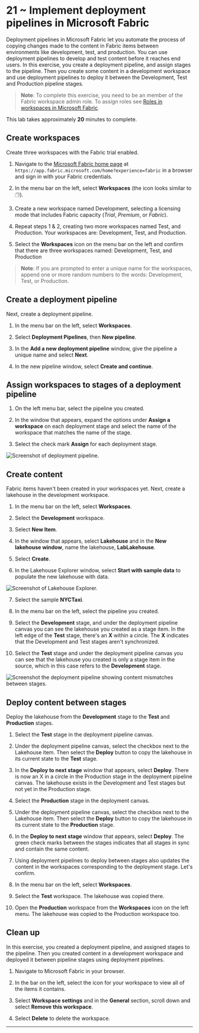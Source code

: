 # 21 ~ Implement deployment pipelines in Microsoft Fabric

Deployment pipelines in Microsoft Fabric let you automate the process of copying   changes made to the content in Fabric items between environments like development, test, and production. You can use deployment pipelines to develop and test content before it reaches end users. In this exercise, you create a deployment pipeline, and assign stages to the pipeline. Then you create some content in a development workspace and use deployment pipelines to deploy it between the Development, Test and Production pipeline stages.

> **Note**: To complete this exercise, you need to be an member of the Fabric workspace admin role. To assign roles see [Roles in workspaces in Microsoft Fabric](https://learn.microsoft.com/en-us/fabric/get-started/roles-workspaces).

This lab takes approximately **20** minutes to complete.

## Create workspaces

Create three workspaces with the Fabric trial enabled.

1. Navigate to the [Microsoft Fabric home page](https://app.fabric.microsoft.com/home?experience=fabric) at `https://app.fabric.microsoft.com/home?experience=fabric` in a browser and sign in with your Fabric credentials.

2. In the menu bar on the left, select **Workspaces** (the icon looks similar to &#128455;).

3. Create a new workspace named Development, selecting a licensing mode that includes Fabric capacity (*Trial*, *Premium*, or *Fabric*).

4. Repeat steps 1 & 2, creating two more workspaces named Test, and Production. Your workspaces are: Development, Test, and Production.

5. Select the **Workspaces** icon on the menu bar on the left and confirm that there are three workspaces named:  Development, Test, and Production

> **Note**: If you are prompted to enter a unique name for the workspaces, append one or more random numbers to the words: Development, Test, or Production.

## Create a deployment pipeline

Next, create a deployment pipeline.

1. In the menu bar on the left, select **Workspaces**.

2. Select **Deployment Pipelines**, then **New pipeline**.

3. In the **Add a new deployment pipeline** window, give the pipeline a unique name and select **Next**.

4. In the new pipeline window, select **Create and continue**.

## Assign workspaces to stages of a deployment pipeline

1. On the left menu bar, select the pipeline you created. 

2. In the window that appears, expand the options under **Assign a workspace** on each deployment stage and select the name of the workspace that matches the name of the stage.

3. Select the check mark **Assign** for each deployment stage.

  ![Screenshot of deployment pipeline.](./Images/deployment-pipeline.png)

## Create content

Fabric items haven't been created in your workspaces yet. Next, create a lakehouse in the development workspace.

1. In the menu bar on the left, select **Workspaces**.

2. Select the **Development** workspace.

3. Select **New Item**.

4. In the window that appears, select **Lakehouse** and in the **New lakehouse window**, name the lakehouse, **LabLakehouse**.

5. Select **Create**.

6. In the Lakehouse Explorer window, select **Start with sample data** to populate the new lakehouse with data.

  ![Screenshot of Lakehouse Explorer.](./Images/lakehouse-explorer.png)

7. Select the sample **NYCTaxi**.

8. In the menu bar on the left, select the pipeline you created.

9. Select the **Development** stage, and under the deployment pipeline canvas you can see the lakehouse you created as a stage item. In the left edge of the **Test** stage, there's an **X** within a circle. The **X** indicates that the Development and Test stages aren't synchronized.

10. Select the **Test** stage and under the deployment pipeline canvas you can see that the lakehouse you created is only a stage item in the source, which in this case refers to the **Development** stage.  

  ![Screenshot the deployment pipeline showing content mismatches between stages.](./Images/lab-pipeline-compare.png)

## Deploy content between stages

Deploy the lakehouse from the **Development** stage to the **Test** and **Production** stages.

1. Select the **Test** stage in the deployment pipeline canvas.

2. Under the deployment pipeline canvas, select the checkbox next to the Lakehouse item. Then select the **Deploy** button to copy the lakehouse in its current state to the **Test** stage.

3. In the **Deploy to next stage** window that appears, select **Deploy**.
 There is now an X in a circle in the Production stage in the deployment pipeline canvas. The lakehouse exists in the Development and Test stages but not yet in the Production stage.

4. Select the **Production** stage in the deployment canvas.

5. Under the deployment pipeline canvas, select the checkbox next to the Lakehouse item. Then select the **Deploy** button to copy the lakehouse in its current state to the **Production** stage.

6. In the **Deploy to next stage** window that appears, select **Deploy**. The green check marks between the stages indicates that all stages in sync and contain the same content.

7. Using deployment pipelines to deploy between stages also updates the content in the workspaces corresponding to the deployment stage. Let's confirm.

8. In the menu bar on the left, select **Workspaces**.

9. Select the **Test** workspace. The lakehouse was copied there.

10. Open the **Production** workspace from the **Workspaces** icon on the left menu. The lakehouse was copied to the Production workspace too.

## Clean up

In this exercise, you created a deployment pipeline, and assigned stages to the pipeline. Then you created content in a development workspace and deployed it between pipeline stages using deployment pipelines.

1. Navigate to Microsoft Fabric in your browser.

2. In the bar on the left, select the icon for your workspace to view all of the items it contains.

3. Select **Workspace settings** and in the **General** section, scroll down and select **Remove this workspace**.

4. Select **Delete** to delete the workspace.

---
